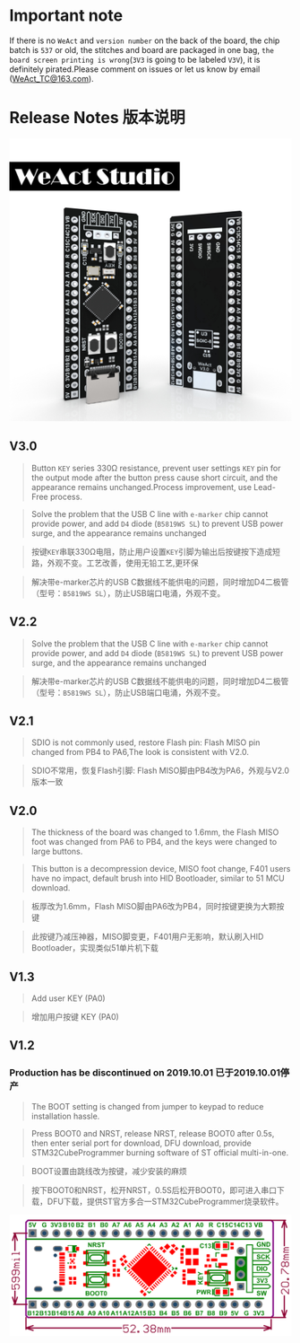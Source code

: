 # Important note

If there is no `WeAct` and `version number` on the back of the board, the chip batch is `537` or old, the stitches and board are packaged in one bag, `the board screen printing is wrong`(`3V3` is going to be labeled `V3V`), it is definitely pirated.Please comment on issues or let us know by email (WeAct_TC@163.com).

# Release Notes 版本说明

![](/images/STM32F4x1-V30_3D.jpg "STM32F401 3D View")

## V3.0
> Button ` KEY ` series 330Ω resistance, prevent user settings ` KEY ` pin for the output mode after the button press cause short circuit, and the appearance remains unchanged.Process improvement, use Lead-Free process.

> Solve the problem that the USB C line with `e-marker` chip cannot provide power, and add `D4` diode (`B5819WS SL`) to prevent USB power surge, and the appearance remains unchanged

> 按键`KEY`串联330Ω电阻，防止用户设置`KEY`引脚为输出后按键按下造成短路，外观不变。工艺改善，使用无铅工艺,更环保

> 解决带e-marker芯片的USB C数据线不能供电的问题，同时增加D4二极管（型号：`B5819WS SL`），防止USB端口电涌，外观不变。

## V2.2
> Solve the problem that the USB C line with `e-marker` chip cannot provide power, and add `D4` diode (`B5819WS SL`) to prevent USB power surge, and the appearance remains unchanged

> 解决带e-marker芯片的USB C数据线不能供电的问题，同时增加D4二极管（型号：`B5819WS SL`），防止USB端口电涌，外观不变。

## V2.1
> SDIO is not commonly used, restore Flash pin: Flash MISO pin changed from PB4 to PA6,The look is consistent with V2.0.

> SDIO不常用，恢复Flash引脚: Flash MISO脚由PB4改为PA6，外观与V2.0版本一致

## V2.0
> The thickness of the board was changed to 1.6mm, the Flash MISO foot was changed from PA6 to PB4, and the keys were changed to large buttons.

> This button is a decompression device, MISO foot change, F401 users have no impact, default brush into HID Bootloader, similar to 51 MCU download.

> 板厚改为1.6mm，Flash MISO脚由PA6改为PB4，同时按键更换为大颗按键

> 此按键乃减压神器，MISO脚变更，F401用户无影响，默认刷入HID Bootloader，实现类似51单片机下载

## V1.3
> Add user KEY (PA0)

> 增加用户按键 KEY (PA0)

## V1.2 
### Production has be discontinued on 2019.10.01 已于2019.10.01停产
> The BOOT setting is changed from jumper to keypad to reduce installation hassle.

> Press BOOT0 and NRST, release NRST, release BOOT0 after 0.5s, then enter serial port for download, DFU download, provide STM32CubeProgrammer burning software of ST official multi-in-one.

> BOOT设置由跳线改为按键，减少安装的麻烦

> 按下BOOT0和NRST，松开NRST，0.5S后松开BOOT0，即可进入串口下载，DFU下载，提供ST官方多合一STM32CubeProgrammer烧录软件。

![STM32F4x1 V3.0](/images/STM32F4x1_V30_BoardShape.png "Board Shape STM32F4x1 V3.0")
